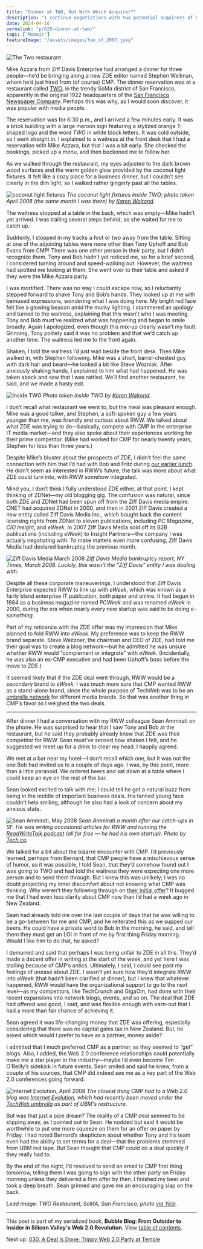 ```yaml
---
title: "Dinner at TWO, But With Which Acquirer?"
description: "I continue negotiations with two potential acquirers of ReadWriteWeb: CMP and Ziff Davis Enterprise. One invites me to dinner, but it turns out three's a crowd."
date: 2024-04-16
permalink: "p/029-dinner-at-two/"
tags: ['Memoir']
featureImage: "/assets/images/two_sf_2007.jpeg"
---
```


![The Two restaurant](/assets/images/two_sf_2007.jpeg)

Mike Azzara from Ziff Davis Enterprise had arranged a dinner for three people—he’d be bringing along a new ZDE editor named Stephen Wellman, whom he’d just hired from (of course) CMP. The dinner reservation was at a restaurant called [TWO](https://web.archive.org/web/20080415154709/http://www.two-sf.com/), in the trendy SoMa district of San Francisco, apparently in the original 1922 headquarters of the [San Francisco Newspaper Company](https://web.archive.org/web/20080415154709/http://www.two-sf.com/). Perhaps this was why, as I would soon discover, it was popular with media people.

The reservation was for 6:30 p.m., and I arrived a few minutes early. It was a brick building with a large maroon sign featuring a stylized orange T-shaped logo and the word *TWO* in white block letters. It was cold outside, so I went straight in. I explained to a waitress at the front desk that I had a reservation with Mike Azzara, but that I was a bit early. She checked the bookings, picked up a menu, and then beckoned me to follow her. 

As we walked through the restaurant, my eyes adjusted to the dark brown wood surfaces and the warm golden glow provided by the coconut light fixtures. It felt like a cozy place for a business dinner, but I couldn’t see clearly in the dim light, so I walked rather gingerly past all the tables. 

![coconut light fixtures](/assets/images/two_interior.jpeg)
*The coconut light fixtures inside TWO; photo taken April 2008 (the same month I was there) by [Karen Walrond](https://www.flickr.com/photos/chookooloonks/2421564429).*

The waitress stopped at a table in the back, which was empty—Mike hadn’t yet arrived. I was trailing several steps behind, so she waited for me to catch up. 

Suddenly, I stopped in my tracks a foot or two away from the table. Sitting at one of the adjoining tables were none other than Tony Uphoff and Bob Evans from CMP! There was one other person in their party, but I didn’t recognize them. Tony and Bob hadn’t yet noticed me, so for a brief second, I considered turning around and speed-walking out. However, the waitress had spotted me looking at them. She went over to their table and asked if they were the Mike Azzara party.

I was mortified. There was no way I could escape now, so I reluctantly stepped forward to shake Tony and Bob’s hands. They looked up at me with bemused expressions, wondering what I was doing here. My bright red face felt like a glowing beacon amid the murky lighting. I stammered an apology and turned to the waitress, explaining that this wasn’t who I was meeting. Tony and Bob must’ve realized what was happening and began to smile broadly. Again I apologized, even though this mix-up clearly wasn’t my fault. Grinning, Tony politely said it was no problem and that we’d catch up another time. The waitress led me to the front again.

Shaken, I told the waitress I’d just wait beside the front desk. Then Mike walked in, with Stephen following. Mike was a short, barrel-chested guy with dark hair and beard—he looked a bit like Steve Wozniak. After anxiously shaking hands, I explained to him what had happened. He was taken aback and saw that I was rattled. We’ll find another restaurant, he said, and we made a hasty exit.

![Inside TWO](/assets/images/two_interior2.jpg)
*Photo taken inside TWO by [Karen Walrond](https://www.flickr.com/photos/chookooloonks/2421564361).*

I don’t recall what restaurant we went to, but the meal was pleasant enough. Mike was a good talker, and Stephen, a soft-spoken guy a few years younger than me, was friendly and curious about RWW. We talked about what ZDE was trying to do—basically, compete with CMP in the enterprise IT media market—and they also spoke about their experiences working for their prime competitor. (Mike had worked for CMP for nearly twenty years, Stephen for less than three years.)

Despite Mike’s bluster about the prospects of ZDE, I didn’t feel the same connection with him that I’d had with Bob and Fritz during [our earlier lunch](/p/028-web2-expo-2008/). He didn’t seem as interested in RWW’s future; the talk was more about what ZDE could turn into, with RWW somehow integrated.

Mind you, I don’t think I fully understood ZDE either, at that point. I kept thinking of ZDNet—my old blogging gig. The confusion was natural, since both ZDE and ZDNet had been spun off from the Ziff Davis media empire. CNET had acquired ZDNet in 2000, and then in 2001 Ziff Davis created a new entity called Ziff Davis Media Inc., which bought back the content licensing rights from ZDNet to eleven publications, including *PC Magazine*, *CIO Insight*, and *eWeek*. In 2007 Ziff Davis Media sold off its B2B publications (including *eWeek*) to Insight Partners—the company I was actually negotiating with. To make matters even more confusing, Ziff Davis Media had declared bankruptcy the previous month.

![Ziff Davis Media March 2008](/assets/images/nytimes_ziffdavismedia_mar08.png)
*Ziff Davis Media bankruptcy report, NY Times, March 2008. Luckily, this wasn't the "Ziff Davis" entity I was dealing with.*

Despite all these corporate maneuverings, I understood that Ziff Davis Enterprise expected RWW to link up with *eWeek*, which was known as a fairly bland enterprise IT publication, both paper and online. It had begun in 1984 as a business magazine named *PCWeek* and was renamed *eWeek* in 2000, during the era when nearly every new startup was said to be doing e-*something*. 

Part of my reticence with the ZDE offer was my impression that Mike planned to fold RWW into *eWeek*. My preference was to keep the RWW brand separate. Steve Weitzner, the chairman and CEO of ZDE, had told me their goal was to create a blog network—but he admitted he was unsure whether RWW would “complement or integrate” with *eWeek*. (Incidentally, he was also an ex-CMP executive and had been Uphoff’s boss before the move to ZDE.) 

It seemed likely that if the ZDE deal went through, RWW would be a secondary brand to *eWeek*. I was much more sure that CMP wanted RWW as a stand-alone brand, since the whole purpose of TechWeb was to be an [umbrella network](https://web.archive.org/web/20080302020446/http://www.techweb.com/aboutus/) for different media brands. So that was another thing in CMP’s favor as I weighed the two deals.

***

After dinner I had a conversation with my RWW colleague Sean Ammirati on the phone. He was surprised to hear that I saw Tony and Bob at the restaurant, but he said they probably already knew that ZDE was their competitor for RWW. Sean must’ve sensed how shaken I felt, and he suggested we meet up for a drink to clear my head. I happily agreed.

We met at a bar near my hotel—I don’t recall which one, but it was not the one Bob had invited us to a couple of days ago. I was, by this point, more than a little paranoid. We ordered beers and sat down at a table where I could keep an eye on the rest of the bar.

Sean looked excited to talk with me; I could tell he got a natural buzz from being in the middle of important business deals. His tanned young face couldn’t help smiling, although he also had a look of concern about my anxious state. 

![Sean Ammirati, May 2008](/assets/images/2537625622_5b6c76607c_k.jpg)
*Sean Ammirati a month after our catch-ups in SF. He was writing occasional articles for RWW and running the [ReadWriteTalk podcast](/p/023-microsoft-mix-2007/) (all for free — he had his own startup). Photo by [Tech.co](https://www.flickr.com/photos/techcocktail/2537625622).*

We talked for a bit about the bizarre encounter with CMP. I’d previously learned, perhaps from Bernard, that CMP people have a mischievous sense of humor, so it was possible, I told Sean, that they’d somehow found out I was going to TWO and had told the waitress they were expecting one more person and to send them through. But I knew this was unlikely; I was no doubt projecting my inner discomfort about not knowing what CMP was thinking. Why weren’t they following through on [their initial offer](/p/027-acquisition-talks-rww-2008/)? It bugged me that I had even less clarity about CMP now than I’d had a week ago in New Zealand.

Sean had already told me over the last couple of days that he was willing to be a go-between for me and CMP, and he reiterated this as we supped our beers. He could have a private word to Bob in the morning, he said, and tell them they must get an LOI in front of me by first thing Friday morning. Would I like him to do that, he asked?

I demurred and said that perhaps I was being unfair to ZDE in all this. They’d made a decent offer in writing at the start of the week, and yet here I was stalling because of CMP’s antics. Ultimately, I said, I could see past my feelings of unease about ZDE. I wasn’t yet sure how they’d integrate RWW into *eWeek* (that hadn’t been clarified at dinner), but I knew that whatever happened, RWW would have the organizational support to go to the next level—as my competitors, like TechCrunch and GigaOm, had done with their recent expansions into network blogs, events, and so on. The deal that ZDE had offered was good, I said, and was flexible enough with earn-out that I had a more than fair chance of achieving it. 

Sean agreed it was life-changing money that ZDE was offering, especially considering that there was no capital gains tax in New Zealand. But, he asked which would I prefer to have as a partner, money aside?

I admitted that I much preferred CMP as a partner, as they seemed to “get” blogs. Also, I added, the Web 2.0 conference relationships could potentially make me a star player in the industry—maybe I’d even become Tim O’Reilly’s sidekick in future events. Sean smiled and said he knew, from a couple of his sources, that CMP did indeed see me as a key part of the Web 2.0 conferences going forward.

![Internet Evolution, April 2008](/assets/images/internet_evolution_apr08.jpg)
*The closest thing CMP had to a Web 2.0 blog was [Internet Evolution](https://web.archive.org/web/20080418091048/http://www.internetevolution.com/), which had recently been moved under the [TechWeb umbrella](https://web.archive.org/web/20080501083427/http://www.techweb.com:80/aboutus) as part of UBM's restructure.*

But was that just a pipe dream? The reality of a CMP deal seemed to be slipping away, as I pointed out to Sean. He nodded but said it would be worthwhile to put one more squeeze on them for an offer on paper by Friday. I had noted Bernard’s skepticism about whether Tony and his team even had the ability to set terms for a deal—that the problems stemmed from UBM red tape. But Sean thought that CMP could do a deal quickly if they really had to. 

By the end of the night, I’d resolved to send an email to CMP first thing tomorrow, telling them I was going to sign with the other party on Friday morning unless they delivered a firm offer by then. I finished my beer and took a deep breath. Sean grinned and gave me an encouraging slap on the back. 

*Lead image: TWO Restaurant, SoMA, San Francisco; photo [via Yelp](https://www.yelp.com/biz_photos/two-san-francisco?select=eM82Kye6nZwoGsz7ObgHNg).*

* * *

This post is part of my serialized book, **Bubble Blog: From Outsider to Insider in Silicon Valley's Web 2.0 Revolution**. View [table of contents](/p/roadmap-bubbleblog/).

Next up: [030. A Deal Is Done; Trippy Web 2.0 Party at Temple](/p/030-rww-acquisition-deal-2008/)
